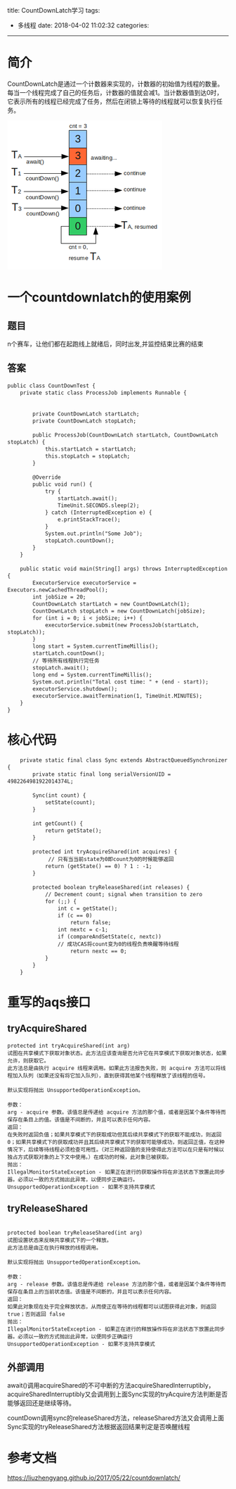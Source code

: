 title: CountDownLatch学习
tags:
  - 多线程
date: 2018-04-02 11:02:32
categories:
---
# 简介
CountDownLatch是通过一个计数器来实现的，计数器的初始值为线程的数量。每当一个线程完成了自己的任务后，计数器的值就会减1。当计数器值到达0时，它表示所有的线程已经完成了任务，然后在闭锁上等待的线程就可以恢复执行任务。

![upload successful](/images/pasted-115.png)


# 一个countdownlatch的使用案例
## 题目
n个赛车，让他们都在起跑线上就绪后，同时出发,并监控结束比赛的结束


## 答案
```
public class CountDownTest {
    private static class ProcessJob implements Runnable {


        private CountDownLatch startLatch;
        private CountDownLatch stopLatch;

        public ProcessJob(CountDownLatch startLatch, CountDownLatch stopLatch) {
            this.startLatch = startLatch;
            this.stopLatch = stopLatch;
        }

        @Override
        public void run() {
            try {
                startLatch.await();
                TimeUnit.SECONDS.sleep(2);
            } catch (InterruptedException e) {
                e.printStackTrace();
            }
            System.out.println("Some Job");
            stopLatch.countDown();
        }
    }

    public static void main(String[] args) throws InterruptedException {
        ExecutorService executorService = Executors.newCachedThreadPool();
        int jobSize = 20;
        CountDownLatch startLatch = new CountDownLatch(1);
        CountDownLatch stopLatch = new CountDownLatch(jobSize);
        for (int i = 0; i < jobSize; i++) {
            executorService.submit(new ProcessJob(startLatch, stopLatch));
        }
        long start = System.currentTimeMillis();
        startLatch.countDown();
        // 等待所有线程执行完任务
        stopLatch.await();
        long end = System.currentTimeMillis();
        System.out.println("Total cost time: " + (end - start));
        executorService.shutdown();
        executorService.awaitTermination(1, TimeUnit.MINUTES);
    }
}
```


# 核心代码
```
    private static final class Sync extends AbstractQueuedSynchronizer {
        private static final long serialVersionUID = 4982264981922014374L;

        Sync(int count) {
            setState(count);
        }

        int getCount() {
            return getState();
        }

        protected int tryAcquireShared(int acquires) {
       		 // 只有当当前state为0即count为0的时候能够返回
            return (getState() == 0) ? 1 : -1;
        }

        protected boolean tryReleaseShared(int releases) {
            // Decrement count; signal when transition to zero
            for (;;) {
                int c = getState();
                if (c == 0)
                    return false;
                int nextc = c-1;
                if (compareAndSetState(c, nextc))
                // 成功CAS将count变为0的线程负责唤醒等待线程
                    return nextc == 0;
            }
        }
    }
```


# 重写的aqs接口
## tryAcquireShared
```
protected int tryAcquireShared(int arg)
试图在共享模式下获取对象状态。此方法应该查询是否允许它在共享模式下获取对象状态，如果允许，则获取它。
此方法总是由执行 acquire 线程来调用。如果此方法报告失败，则 acquire 方法可以将线程加入队列（如果还没有将它加入队列），直到获得其他某个线程释放了该线程的信号。

默认实现将抛出 UnsupportedOperationException。

参数：
arg - acquire 参数。该值总是传递给 acquire 方法的那个值，或者是因某个条件等待而保存在条目上的值。该值是不间断的，并且可以表示任何内容。
返回：
在失败时返回负值；如果共享模式下的获取成功但其后续共享模式下的获取不能成功，则返回 0；如果共享模式下的获取成功并且其后续共享模式下的获取可能够成功，则返回正值，在这种情况下，后续等待线程必须检查可用性。（对三种返回值的支持使得此方法可以在只是有时候以独占方式获取对象的上下文中使用。）在成功的时候，此对象已被获取。
抛出：
IllegalMonitorStateException - 如果正在进行的获取操作将在非法状态下放置此同步器。必须以一致的方式抛出此异常，以便同步正确运行。
UnsupportedOperationException - 如果不支持共享模式
```

## tryReleaseShared

```

protected boolean tryReleaseShared(int arg)
试图设置状态来反映共享模式下的一个释放。
此方法总是由正在执行释放的线程调用。

默认实现将抛出 UnsupportedOperationException。

参数：
arg - release 参数。该值总是传递给 release 方法的那个值，或者是因某个条件等待而保存在条目上的当前状态值。该值是不间断的，并且可以表示任何内容。
返回：
如果此对象现在处于完全释放状态，从而使正在等待的线程都可以试图获得此对象，则返回 true；否则返回 false
抛出：
IllegalMonitorStateException - 如果正在进行的释放操作将在非法状态下放置此同步器。必须以一致的方式抛出此异常，以便同步正确运行
UnsupportedOperationException - 如果不支持共享模式
```


## 外部调用
await()调用acquireShared的不可中断的方法acquireSharedInterruptibly，acquireSharedInterruptibly又会调用到上面Sync实现的tryAcquire方法判断是否能够返回还是继续等待。

countDown调用sync的releaseShared方法，releaseShared方法又会调用上面Sync实现的tryReleaseShared方法根据返回结果判定是否唤醒线程


# 参考文档
https://liuzhengyang.github.io/2017/05/22/countdownlatch/
